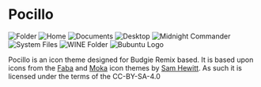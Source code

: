 # Pocillo

<div>
    <img title="Folder" src="https://cloud.githubusercontent.com/assets/5920259/18651548/e065f77e-7ec3-11e6-9333-0e420c002549.png" />
    <img title="Home" src="https://cloud.githubusercontent.com/assets/5920259/18651192/b94f0ed4-7ec1-11e6-9c56-ae3ad59326d3.png" />
    <img title="Documents" src="https://cloud.githubusercontent.com/assets/5920259/18651256/0fa9fb04-7ec2-11e6-8aac-9b493fdcb12b.png" />
    <img title="Desktop" src="https://cloud.githubusercontent.com/assets/5920259/18651290/44bd20be-7ec2-11e6-81fc-32d3e6f6c6f4.png" />
    <img title="Midnight Commander" src="https://cloud.githubusercontent.com/assets/5920259/18651410/f2590c38-7ec2-11e6-81b9-179683e30a92.png" />
    <img title="System Files" src="https://cloud.githubusercontent.com/assets/5920259/18651445/225d518c-7ec3-11e6-8c7b-fe3cf10fe6af.png" />
    <img title="WINE Folder" src="https://cloud.githubusercontent.com/assets/5920259/18651496/7f436d50-7ec3-11e6-8c9b-02c390a65730.png" />
    <img title="Bubuntu Logo" src="https://cloud.githubusercontent.com/assets/5920259/22408873/89f118ca-e678-11e6-8966-12317eb77fce.png" />
</div>

Pocillo is an icon theme designed for Budgie Remix based. It is based upon icons from the [Faba](https://github.com/snwh/faba-icon-theme) and [Moka](https://github.com/snwh/moka-icon-theme) icon themes by [Sam Hewitt](https://samuelhewitt.com/). As such it is licensed under the terms of the CC-BY-SA-4.0
